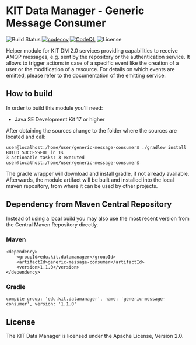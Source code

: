 # KIT Data Manager - Generic Message Consumer

![Build Status](https://img.shields.io/travis/kit-data-manager/generic-message-consumer.svg)
[![codecov](https://codecov.io/gh/kit-data-manager/generic-message-consumer/branch/master/graph/badge.svg)](https://codecov.io/gh/kit-data-manager/generic-message-consumer)
[![CodeQL](https://github.com/kit-data-manager/generic-message-consumer/actions/workflows/codeql-analysis.yml/badge.svg)](https://github.com/kit-data-manager/generic-message-consumer/actions/workflows/codeql-analysis.yml)
![License](https://img.shields.io/github/license/kit-data-manager/generic-message-consumer.svg)


Helper module for KIT DM 2.0 services providing capabilities to receive AMQP messages, e.g. sent by the repository or the authentication service. 
It allows to trigger actions in case of a specific event like the creation of a user or the modification of a resource. For details on which events
are emitted, please refer to the documentation of the emitting service.

## How to build

In order to build this module you'll need:

* Java SE Development Kit 17 or higher

After obtaining the sources change to the folder where the sources are located and call:

```
user@localhost:/home/user/generic-message-consumer$ ./gradlew install
BUILD SUCCESSFUL in 1s
3 actionable tasks: 3 executed
user@localhost:/home/user/generic-message-consumer$
```

The gradle wrapper will download and install gradle, if not already available. Afterwards, the module artifact
will be built and installed into the local maven repository, from where it can be used by other projects.

## Dependency from Maven Central Repository

Instead of using a local build you may also use the most recent version from the Central Maven Repository directly. 

### Maven

~~~~
<dependency>
    <groupId>edu.kit.datamanager</groupId>
    <artifactId>generic-message-consumer</artifactId>
    <version>1.1.0</version>
</dependency>
~~~~

### Gradle

~~~~
compile group: 'edu.kit.datamanager', name: 'generic-message-consumer', version: '1.1.0'
~~~~


## License

The KIT Data Manager is licensed under the Apache License, Version 2.0.
